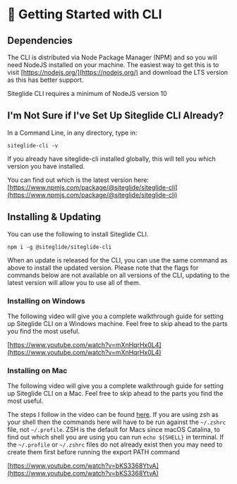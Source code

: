 # 🍃 Getting Started with CLI

## Dependencies

The CLI is distributed via Node Package Manager (NPM) and so you will need NodeJS installed on your machine. The easiest way to get this is to visit [https://nodejs.org/](https://nodejs.org/) and download the LTS version as this has better support.

Siteglide CLI requires a minimum of NodeJS version 10

## I'm Not Sure if I've Set Up Siteglide CLI Already?

In a Command Line, in any directory, type in:

```
siteglide-cli -v
```

If you already have siteglide-cli installed globally, this will tell you which version you have installed.

You can find out which is the latest version here: [https://www.npmjs.com/package/@siteglide/siteglide-cli](https://www.npmjs.com/package/@siteglide/siteglide-cli)

## Installing & Updating

You can use the following to install Siteglide CLI.

`npm i -g @siteglide/siteglide-cli`

When an update is released for the CLI, you can use the same command as above to install the updated version. Please note that the flags for commands below are not available on all versions of the CLI, updating to the latest version will allow you to use all of them.

### Installing on Windows

The following video will give you a complete walkthrough guide for setting up Siteglide CLI on a Windows machine. Feel free to skip ahead to the parts you find the most useful.

[https://www.youtube.com/watch?v=mXnHqrHx0L4](https://www.youtube.com/watch?v=mXnHqrHx0L4)

### Installing on Mac

The following video will give you a complete walkthrough guide for setting up Siteglide CLI on a Mac. Feel free to skip ahead to the parts you find the most useful.

The steps I follow in the video can be found [here](https://docs.npmjs.com/resolving-eacces-permissions-errors-when-installing-packages-globally#manually-change-npms-default-directory). If you are using zsh as your shell then the commands here will have to be run against the `~/.zshrc` file, not `~/.profile`. ZSH is the default for Macs since macOS Catalina, to find out which shell you are using you can run `echo ${SHELL}` in terminal. If the `~/.profile` or `~/.zshrc` files do not already exist then you may need to create them first before running the export PATH command

[https://www.youtube.com/watch?v=bKS3368YtvA](https://www.youtube.com/watch?v=bKS3368YtvA)

